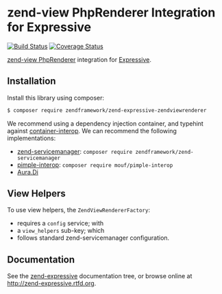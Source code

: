 # zend-view PhpRenderer Integration for Expressive

[![Build Status](https://secure.travis-ci.org/zendframework/zend-expressive-zendviewrenderer.svg?branch=master)](https://secure.travis-ci.org/zendframework/zend-expressive-zendviewrenderer)
[![Coverage Status](https://coveralls.io/repos/zendframework/zend-expressive-zendviewrenderer/badge.svg?branch=master)](https://coveralls.io/r/zendframework/zend-expressive-zendviewrenderer?branch=master)

[zend-view PhpRenderer](https://github.com/zendframework/zend-view) integration
for [Expressive](https://github.com/zendframework/zend-expressive).

## Installation

Install this library using composer:

```bash
$ composer require zendframework/zend-expressive-zendviewrenderer
```

We recommend using a dependency injection container, and typehint against
[container-interop](https://github.com/container-interop/container-interop). We
can recommend the following implementations:

- [zend-servicemanager](https://github.com/zendframework/zend-servicemanager):
  `composer require zendframework/zend-servicemanager`
- [pimple-interop](https://github.com/moufmouf/pimple-interop):
  `composer require mouf/pimple-interop`
- [Aura.Di](https://github.com/auraphp/Aura.Di)

## View Helpers

To use view helpers, the `ZendViewRendererFactory`:

- requires a `config` service; with
- a `view_helpers` sub-key; which
- follows standard zend-servicemanager configuration.

## Documentation

See the [zend-expressive](https://github.com/zendframework/zend-expressive/blob/master/doc/book)
documentation tree, or browse online at http://zend-expressive.rtfd.org.
